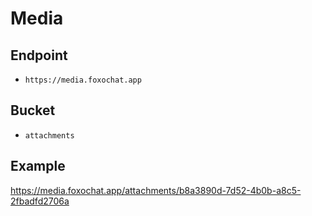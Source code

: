 # Media

## Endpoint
- `https://media.foxochat.app`

## Bucket
- `attachments`

## Example
https://media.foxochat.app/attachments/b8a3890d-7d52-4b0b-a8c5-2fbadfd2706a
